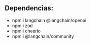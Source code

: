 ## Dependencias:
- npm i langchain @langchain/openai
- npm i zod
- npm i cheerio 
- npm i @langchain/community